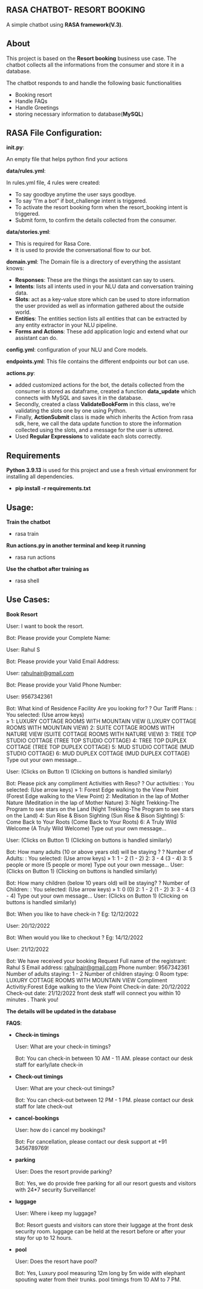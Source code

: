 ## RASA CHATBOT- RESORT BOOKING

A simple chatbot using **RASA framework(V.3)**. 

## About

This project is based on the **Resort booking** business use case. The chatbot collects all the informations from the consumer and store it in a database.

The chatbot responds to and handle the following basic functionalities

- Booking resort
- Handle FAQs
- Handle Greetings
- storing necessary information to database(**MySQL**)

## RASA File Configuration:

**__init__.py**:

An empty file that helps python find your actions

**data/rules.yml**:

In rules.yml file, 4 rules were created:

- To say goodbye anytime the user says goodbye.
- To say “I’m a bot” if bot_challenge intent is triggered.
- To activate the resort booking form when the resort_booking intent is triggered.
- Submit form, to confirm the details collected from the consumer.

**data/stories.yml**:

- This is required for Rasa Core.
- It is used to provide the conversational flow to our bot.

**domain.yml**:
The Domain file is a directory of everything the assistant knows:

- **Responses**: These are the things the assistant can say to users.
- **Intents**: lists all intents used in your NLU data and conversation training data.
- **Slots**: act as a key-value store which can be used to store information the user provided as well as information gathered about the outside world.
- **Entities**: The entities section lists all entities that can be extracted by any entity extractor in your NLU pipeline.
- **Forms and Actions**: These add application logic and extend what our assistant can do.


**config.yml**:
configuration of your NLU and Core models.

**endpoints.yml**:
This file contains the different endpoints our bot can use.

**actions.py**:
- added customized actions for the bot, the details collected from the consumer is stored as dataframe, created a function **data_update** which connects with MySQL and saves it in the database.
- Secondly, created a class **ValidateBookForm** in this class, we're validating the slots one by one using Python.
- Finally, **ActionSubmit** class is made which inherits the Action from rasa sdk, here, we call the data update function to store the information collected using the slots, and a message for the user is uttered.
- Used **Regular Expressions** to validate each slots correctly.

## Requirements

**Python 3.9.13** is used for this project and use a fresh virtual environment for installing all dependencies.

- **pip install -r requirements.txt**

## Usage:

**Train the chatbot**
- rasa train

**Run actions.py in another terminal and keep it running**
- rasa run actions

**Use the chatbot after training as**
- rasa shell

## Use Cases:

**Book Resort**

User: I want to book the resort.

Bot: Please provide your Complete Name:

User: Rahul S

Bot: Please provide your Valid Email Address:

User: rahulnair@gmail.com

Bot: Please provide your Valid Phone Number:

User: 9567342361

Bot: What kind of Residence Facility Are you looking for?
   ? Our Tariff Plans: : You selected: (Use arrow keys)                                                                                                                 
 » 1: LUXURY COTTAGE ROOMS WITH MOUNTAIN VIEW (LUXURY COTTAGE ROOMS WITH MOUNTAIN VIEW)
   2: SUITE COTTAGE ROOMS WITH NATURE VIEW (SUITE COTTAGE ROOMS WITH NATURE VIEW)
   3: TREE TOP STUDIO COTTAGE (TREE TOP STUDIO COTTAGE)
   4: TREE TOP DUPLEX COTTAGE (TREE TOP DUPLEX COTTAGE)
   5: MUD STUDIO COTTAGE (MUD STUDIO COTTAGE)
   6: MUD DUPLEX COTTAGE (MUD DUPLEX COTTAGE)
   Type out your own message...
 
User: (Clicks on Button 1)
(Clicking on buttons is handled similarly)
 
Bot: Please pick any compliment Activities with Reso?
? Our activities: : You selected: (Use arrow keys)                                                                                                                      » 1: Forest Edge walking to the View Point (Forest Edge walking to the View Point)
   2: Meditation in the lap of Mother Nature (Meditation in the lap of Mother Nature)
   3: Night Trekking-The Program to see stars on the Land (Night Trekking-The Program to see stars on the Land)
   4: Sun Rise & Bison Sighting (Sun Rise & Bison Sighting)
   5: Come Back to Your Roots (Come Back to Your Roots)
   6: A Truly Wild Welcome (A Truly Wild Welcome)
   Type out your own message...
   
User: (Clicks on Button 1)
(Clicking on buttons is handled similarly)

Bot: How many adults (10 or above years old) will be staying ?
? Number of Adults: : You selected: (Use arrow keys)                                                                                                                    » 1: 1 - 2 (1 - 2)
   2: 3 - 4 (3 - 4)
   3: 5 people or more (5 people or more)
   Type out your own message...
User: (Clicks on Button 1)
(Clicking on buttons is handled similarly)

Bot: How many children (below 10 years old) will be staying?
? Number of Children: : You selected: (Use arrow keys)                                                                                                                  » 1: 0 (0)
   2: 1 - 2 (1 - 2)
   3: 3 - 4 (3 - 4)
   Type out your own message...
User: (Clicks on Button 1)
(Clicking on buttons is handled similarly)

Bot: When you like to have check-in ? Eg: 12/12/2022

User: 20/12/2022

Bot: When would you like to checkout ? Eg: 14/12/2022

User: 21/12/2022

Bot: We have received your booking Request
     Full name of the registrant: Rahul S
     Email address: rahulnair@gmail.com
     Phone number: 9567342361
     Number of adults staying: 1 - 2
     Number of children staying: 0
     Room type: LUXURY COTTAGE ROOMS WITH MOUNTAIN VIEW
     Compliment Activitiy:Forest Edge walking to the View Point
     Check-in date: 20/12/2022
     Check-out date: 21/12/2022
     front desk staff will connect you within 10 minutes .
     Thank you!
     
**The details will be updated in the database**


**FAQS**:

- **Check-in timings**

     User: What are your check-in timings?

     Bot: You can check-in between 10 AM - 11 AM. please contact our desk staff for early/late check-in

- **Check-out timings**

     User:  What are your check-out timings?

     Bot: You can check-out between 12 PM - 1 PM. please contact our desk staff for late check-out

- **cancel-bookings**

     User:  how do i cancel my bookings?

     Bot: For cancellation, please contact our desk support at +91 3456789769!

- **parking**

     User:  Does the resort provide parking?

     Bot: Yes, we do provide free parking for all our resort guests and visitors with 24*7 security Surveillance!
  
- **luggage**

     User:  Where i keep my luggage?

     Bot: Resort guests and visitors can store their luggage at the front desk security room. luggage can be held at the resort before or after your stay for up to 12           hours.
  
- **pool**

     User:  Does the resort have pool?

     Bot: Yes, Luxury pool measuring 12m long by 5m wide with elephant spouting water from their trunks. pool timings from 10 AM to 7 PM.








